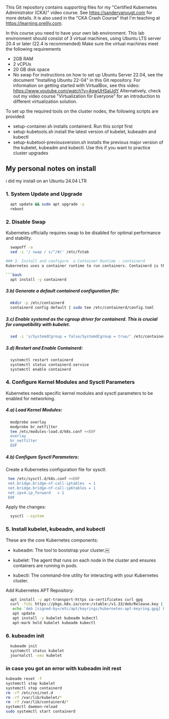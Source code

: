 This Git repository contains supporting files for my "Certified Kubernetes Administrator (CKA)" video course. See https://sandervanvugt.com for more details. It is also used in the "CKA Crash Course" that I'm teaching at https://learning.oreilly.com. 

In this course you need to have your own lab environment. This lab environment should consist of 3 virtual machines, using Ubuntu LTS server 20.4 or later (22.4 is recommended)
Make sure the virtual machines meet the following requirements
*	2GB RAM
*	2 vCPUs
*	20 GB disk space
*	No swap
For instructions on how to set up Ubuntu Server 22.04, see the document "Installing Ubuntu 22-04" in this Git repository.
For information on getting started with VirtualBox, see this video: https://www.youtube.com/watch?v=4qwUHSaIJdY
Alternatively, check out my video course "Virtualization for Everyone" for an introduction to different virtualization solution. 

To set up the required tools on the cluster nodes, the following scripts are provided:
*	setup-container.sh installs containerd. Run this script first
*	setup-kubetools.sh install the latest version of kubelet, kubeadm and kubectl
*	setup-kubetool-previousversion.sh installs the previous major version of the kubelet, kubeadm and kubectl. Use this if you want to practice cluster upgrades

## My personal notes  on install

i did my install on an Ubuntu 24.04 LTR

### 1. System Update and Upgrade

```bash
  apt update && sudo apt upgrade -y
  reboot
```
  
### 2. Disable Swap
Kubernetes officially requires swap to be disabled for optimal performance and stability.

```bash
  swapoff -a
  sed -i '/ swap / s/^/#/' /etc/fstab

### 3. Install and configure  a Container Runtime : containerd
Kubernetes uses a container runtime to run containers. Containerd is the recommended runtime.

```bash  
  apt install -y containerd
```

##### 3.b) Generate a default containerd configuration file:

```bash
  mkdir -p /etc/containerd
  containerd config default | sudo tee /etc/containerd/config.toml
```
##### 3.c) Enable systemd as the cgroup driver for containerd. This is crucial for compatibility with kubelet.
```bash
  sed -i 's/SystemdCgroup = false/SystemdCgroup = true/' /etc/containerd/config.toml
```
##### 3.d) Restart and Enable Containerd:
```bash
  systemctl restart containerd
  systemctl status containerd.service 
  systemctl enable containerd
```
### 4. Configure Kernel Modules and Sysctl Parameters  
Kubernetes needs specific kernel modules and sysctl parameters to be enabled for networking.

##### 4.a) Load Kernel Modules:
```bash  
  modprobe overlay
  modprobe br_netfilter
  tee /etc/modules-load.d/k8s.conf <<EOF
  overlay
  br_netfilter
  EOF
```  
##### 4.b) Configure Sysctl Parameters:
Create a Kubernetes configuration file for sysctl:
 ```bash 
  tee /etc/sysctl.d/k8s.conf <<EOF
  net.bridge.bridge-nf-call-iptables  = 1
  net.bridge.bridge-nf-call-ip6tables = 1
  net.ipv4.ip_forward   = 1
  EOF
```
Apply the changes:
```bash
  sysctl --system
```
### 5. Install kubelet, kubeadm, and kubectl
These are the core Kubernetes components:

 + kubeadm: The tool to bootstrap your cluster.￼

 + kubelet: The agent that runs on each node in the cluster and ensures containers are running in pods.

 + kubectl: The command-line utility for interacting with your Kubernetes cluster.

Add Kubernetes APT Repository:
```bash
  apt install -y apt-transport-https ca-certificates curl gpg
  curl -fsSL https://pkgs.k8s.io/core:/stable:/v1.33/deb/Release.key | sudo gpg --dearmor -o /etc/apt/keyrings/kubernetes-apt-keyring.gpg
   echo 'deb [signed-by=/etc/apt/keyrings/kubernetes-apt-keyring.gpg] https://pkgs.k8s.io/core:/stable:/v1.33/deb/  /' | sudo tee /etc/apt/sources.list.d/kubernetes.list
   apt update 
   apt install -y kubelet kubeadm kubectl
   apt-mark hold kubelet kubeadm kubectl
```
### 6. kubeadm init 
```bash
  kubeadm init
  systemctl status kubelet
  journalctl -xeu kubelet
```

### in case you got an error with kubeadm init rest
```bash
kubeadm reset -f
systemctl stop kubelet
systemctl stop containerd
rm -rf /etc/cni/net.d
rm -rf /var/lib/kubelet/*
rm -rf /var/lib/containerd/*
systemctl daemon-reload
sudo systemctl start containerd
```



